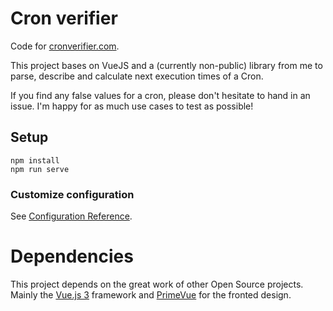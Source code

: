 # Cron verifier

Code for [cronverifier.com](https://cronverifier.com).

This project bases on VueJS and a (currently non-public) library from me to parse, describe and calculate next execution times of a Cron.

If you find any false values for a cron, please don't hesitate to hand in an issue. I'm happy for as much use cases to test as possible!

## Setup
```
npm install
npm run serve
```

### Customize configuration
See [Configuration Reference](https://cli.vuejs.org/config/).

# Dependencies

This project depends on the great work of other Open Source projects.
Mainly the [Vue.js 3](https://vuejs.org) framework and [PrimeVue](https://www.primefaces.org/primevue) for the fronted design.